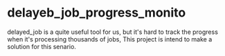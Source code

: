 delayeb_job_progress_monito
===========================

delayed_job is a quite useful tool for us, but it's hard to track the progress when it's processing thousands of jobs,  This project is intend to make a solution for this senario. 
